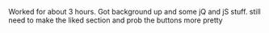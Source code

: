 Worked for about 3 hours. Got background up and some jQ and jS stuff. still need to make the liked section and prob the buttons more pretty
